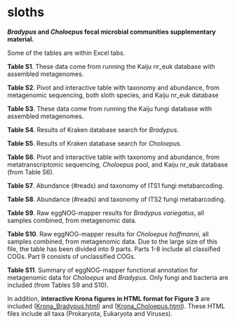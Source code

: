 # sloths
**_Bradypus_ and _Choloepus_ fecal microbial communities supplementary material.**

Some of the tables are within Excel tabs.

**Table S1**. These data come from running the Kaiju nr_euk database with assembled metagenomes.

**Table S2**. Pivot and interactive table with taxonomy and abundance, from metagenomic sequencing, both sloth species, and Kaiju nr_euk database

**Table S3**. These data come from running the Kaiju fungi database with assembled metagenomes.

**Table S4**. Results of Kraken database search for <i>Bradypus</i>.

**Table S5**. Results of Kraken database search for <i>Choloepus</i>.

**Table S6**. Pivot and interactive table with taxonomy and abundance, from metatranscriptomic sequencing, <i>Choloepus</i> pool, and Kaiju nr_euk database (from Table S6).

**Table S7**. Abundance (#reads) and taxonomy of ITS1 fungi metabarcoding.

**Table S8**. Abundance (#reads) and taxonomy of ITS2 fungi metabarcoding.

**Table S9**. Raw eggNOG-mapper results for <i>Bradypus variegatus</i>, all samples combined, from metagenomic data.

**Table S10**. Raw eggNOG-mapper results for <i>Choloepus hoffmanni</i>, all samples combined, from metagenomic data. Due to the large size of this file, the table has been divided into 9 parts. Parts 1-8 include all classified COGs. Part 9 consists of unclassified COGs.

**Table S11**. Summary of eggNOG-mapper functional annotation for metagenomic data for <i>Choloepus</i> and <i>Bradypus</i>. Only fungi and bacteria are included (from Tables S9 and S10).


In addition, **interactive Krona figures in HTML format for Figure 3** are included ([Krona_Bradypus.html](https://github.com/pchaverri/sloths/blob/main/Krona_Bradypus.html)) and ([Krona_Choloepus.html](https://github.com/pchaverri/sloths/blob/main/Krona_Choloepus.html)). These HTML files include all taxa (Prokaryota, Eukaryota and Viruses).
